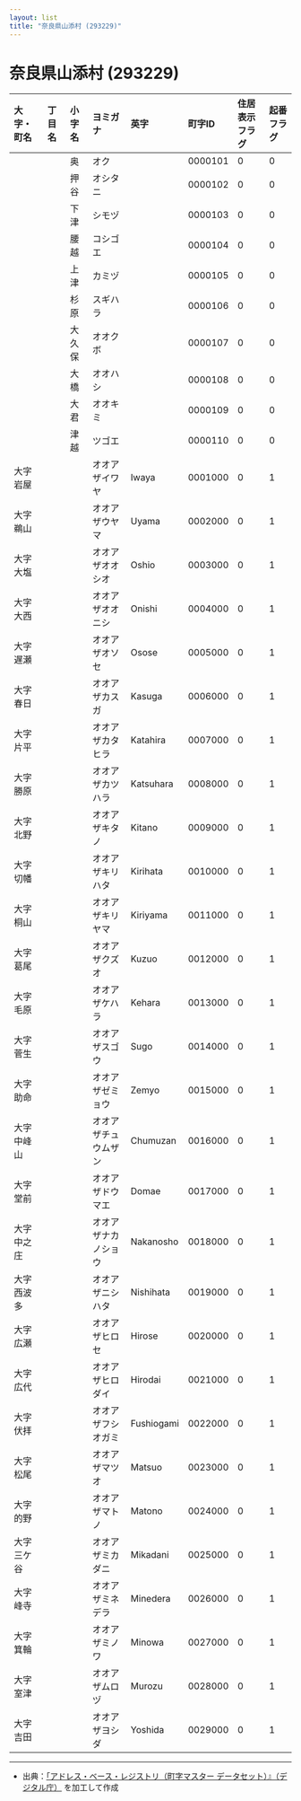 ```yaml
---
layout: list
title: "奈良県山添村 (293229)"
---
```


# 奈良県山添村 (293229)

| 大字・町名 | 丁目名 | 小字名 | ヨミガナ | 英字 | 町字ID | 住居表示フラグ | 起番フラグ |
|:---|:---|:---|:---|:---|:---|:---|:---|
|  |  | 奥 | オク |  | 0000101 | 0 | 0 |
|  |  | 押谷 | オシタニ |  | 0000102 | 0 | 0 |
|  |  | 下津 | シモヅ |  | 0000103 | 0 | 0 |
|  |  | 腰越 | コシゴエ |  | 0000104 | 0 | 0 |
|  |  | 上津 | カミヅ |  | 0000105 | 0 | 0 |
|  |  | 杉原 | スギハラ |  | 0000106 | 0 | 0 |
|  |  | 大久保 | オオクボ |  | 0000107 | 0 | 0 |
|  |  | 大橋 | オオハシ |  | 0000108 | 0 | 0 |
|  |  | 大君 | オオキミ |  | 0000109 | 0 | 0 |
|  |  | 津越 | ツゴエ |  | 0000110 | 0 | 0 |
| 大字岩屋 |  |  | オオアザイワヤ | Iwaya | 0001000 | 0 | 1 |
| 大字鵜山 |  |  | オオアザウヤマ | Uyama | 0002000 | 0 | 1 |
| 大字大塩 |  |  | オオアザオオシオ | Oshio | 0003000 | 0 | 1 |
| 大字大西 |  |  | オオアザオオニシ | Onishi | 0004000 | 0 | 1 |
| 大字遅瀬 |  |  | オオアザオソセ | Osose | 0005000 | 0 | 1 |
| 大字春日 |  |  | オオアザカスガ | Kasuga | 0006000 | 0 | 1 |
| 大字片平 |  |  | オオアザカタヒラ | Katahira | 0007000 | 0 | 1 |
| 大字勝原 |  |  | オオアザカツハラ | Katsuhara | 0008000 | 0 | 1 |
| 大字北野 |  |  | オオアザキタノ | Kitano | 0009000 | 0 | 1 |
| 大字切幡 |  |  | オオアザキリハタ | Kirihata | 0010000 | 0 | 1 |
| 大字桐山 |  |  | オオアザキリヤマ | Kiriyama | 0011000 | 0 | 1 |
| 大字葛尾 |  |  | オオアザクズオ | Kuzuo | 0012000 | 0 | 1 |
| 大字毛原 |  |  | オオアザケハラ | Kehara | 0013000 | 0 | 1 |
| 大字菅生 |  |  | オオアザスゴウ | Sugo | 0014000 | 0 | 1 |
| 大字助命 |  |  | オオアザゼミョウ | Zemyo | 0015000 | 0 | 1 |
| 大字中峰山 |  |  | オオアザチュウムザン | Chumuzan | 0016000 | 0 | 1 |
| 大字堂前 |  |  | オオアザドウマエ | Domae | 0017000 | 0 | 1 |
| 大字中之庄 |  |  | オオアザナカノショウ | Nakanosho | 0018000 | 0 | 1 |
| 大字西波多 |  |  | オオアザニシハタ | Nishihata | 0019000 | 0 | 1 |
| 大字広瀬 |  |  | オオアザヒロセ | Hirose | 0020000 | 0 | 1 |
| 大字広代 |  |  | オオアザヒロダイ | Hirodai | 0021000 | 0 | 1 |
| 大字伏拝 |  |  | オオアザフシオガミ | Fushiogami | 0022000 | 0 | 1 |
| 大字松尾 |  |  | オオアザマツオ | Matsuo | 0023000 | 0 | 1 |
| 大字的野 |  |  | オオアザマトノ | Matono | 0024000 | 0 | 1 |
| 大字三ケ谷 |  |  | オオアザミカダニ | Mikadani | 0025000 | 0 | 1 |
| 大字峰寺 |  |  | オオアザミネデラ | Minedera | 0026000 | 0 | 1 |
| 大字箕輪 |  |  | オオアザミノワ | Minowa | 0027000 | 0 | 1 |
| 大字室津 |  |  | オオアザムロヅ | Murozu | 0028000 | 0 | 1 |
| 大字吉田 |  |  | オオアザヨシダ | Yoshida | 0029000 | 0 | 1 |

---

- 出典：[「アドレス・ベース・レジストリ（町字マスター データセット）』（デジタル庁）](https://www.digital.go.jp/policies/base_registry_address/) を加工して作成